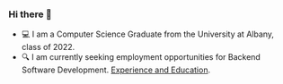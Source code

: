 ### Hi there 👋

- 💻 I am a Computer Science Graduate from the University at Albany, class of 2022.
- 🔍 I am currently seeking employment opportunities for Backend Software Development. [Experience and Education](https://docs.google.com/document/d/1teIIF_NZr9kPG2Q697Jf0XKcIg7v6XW_U5LivPE1Dto/edit?usp=sharing).

